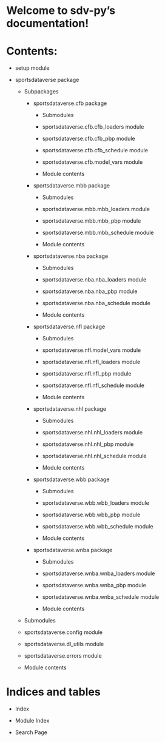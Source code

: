 <!-- sdv-py documentation master file, created by
sphinx-quickstart on Wed Oct 13 07:51:42 2021.
You can adapt this file completely to your liking, but it should at least
contain the root `toctree` directive. -->
# Welcome to sdv-py’s documentation!

# Contents:


* setup module


* sportsdataverse package


    * Subpackages


        * sportsdataverse.cfb package


            * Submodules


            * sportsdataverse.cfb.cfb_loaders module


            * sportsdataverse.cfb.cfb_pbp module


            * sportsdataverse.cfb.cfb_schedule module


            * sportsdataverse.cfb.model_vars module


            * Module contents


        * sportsdataverse.mbb package


            * Submodules


            * sportsdataverse.mbb.mbb_loaders module


            * sportsdataverse.mbb.mbb_pbp module


            * sportsdataverse.mbb.mbb_schedule module


            * Module contents


        * sportsdataverse.nba package


            * Submodules


            * sportsdataverse.nba.nba_loaders module


            * sportsdataverse.nba.nba_pbp module


            * sportsdataverse.nba.nba_schedule module


            * Module contents


        * sportsdataverse.nfl package


            * Submodules


            * sportsdataverse.nfl.model_vars module


            * sportsdataverse.nfl.nfl_loaders module


            * sportsdataverse.nfl.nfl_pbp module


            * sportsdataverse.nfl.nfl_schedule module


            * Module contents


        * sportsdataverse.nhl package


            * Submodules


            * sportsdataverse.nhl.nhl_loaders module


            * sportsdataverse.nhl.nhl_pbp module


            * sportsdataverse.nhl.nhl_schedule module


            * Module contents


        * sportsdataverse.wbb package


            * Submodules


            * sportsdataverse.wbb.wbb_loaders module


            * sportsdataverse.wbb.wbb_pbp module


            * sportsdataverse.wbb.wbb_schedule module


            * Module contents


        * sportsdataverse.wnba package


            * Submodules


            * sportsdataverse.wnba.wnba_loaders module


            * sportsdataverse.wnba.wnba_pbp module


            * sportsdataverse.wnba.wnba_schedule module


            * Module contents


    * Submodules


    * sportsdataverse.config module


    * sportsdataverse.dl_utils module


    * sportsdataverse.errors module


    * Module contents


# Indices and tables


* Index


* Module Index


* Search Page
